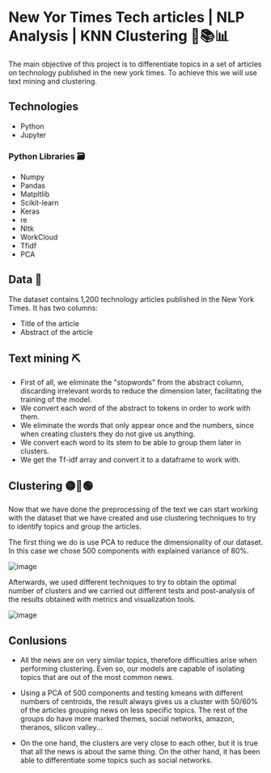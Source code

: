 # New Yor Times Tech articles | NLP Analysis | KNN Clustering 📄📚📊

The main objective of this project is to differentiate topics in a set of articles on technology published in the new york times. To achieve this we will use text mining and clustering.

## Technologies
* Python
* Jupyter

### Python Libraries 🗃️

* Numpy
* Pandas
* Matpltlib
* Scikit-learn
* Keras
* re
* Nltk
* WorkCloud
* Tfidf
* PCA

## Data 📁

The dataset contains 1,200 technology articles published in the New York Times. It has two columns: 

  * Title of the article
  * Abstract of the article
  
## Text mining ⛏️

* First of all, we eliminate the "stopwords" from the abstract column, discarding irrelevant words to reduce the dimension later, facilitating the training of the model.
* We convert each word of the abstract to tokens in order to work with them.
* We eliminate the words that only appear once and the numbers, since when creating clusters they do not give us anything.
* We convert each word to its stem to be able to group them later in clusters.
* We get the Tf-idf array and convert it to a dataframe to work with.

## Clustering 🟡🔴🟢

Now that we have done the preprocessing of the text we can start working with the dataset that we have created and use clustering techniques to try to identify topics and group the articles.

The first thing we do is use PCA to reduce the dimensionality of our dataset. In this case we chose 500 components with explained variance of 80%.

![image](https://user-images.githubusercontent.com/105368099/183402363-9966a9b8-fad1-4682-8e8a-0a71d691638d.png)

Afterwards, we used different techniques to try to obtain the optimal number of clusters and we carried out different tests and post-analysis of the results obtained with metrics and visualization tools.

![image](https://user-images.githubusercontent.com/105368099/183402780-4b620a12-7e7d-4791-b782-8195ad929937.png)

## Conlusions

* All the news are on very similar topics, therefore difficulties arise when performing clustering. Even so, our models are capable of isolating topics that are out of the most common news.

* Using a PCA of 500 components and testing kmeans with different numbers of centroids, the result always gives us a cluster with 50/60% of the articles grouping news on less specific topics. The rest of the groups do have more marked themes, social networks, amazon, theranos, silicon valley...

* On the one hand, the clusters are very close to each other, but it is true that all the news is about the same thing. On the other hand, it has been able to differentiate some topics such as social networks.



